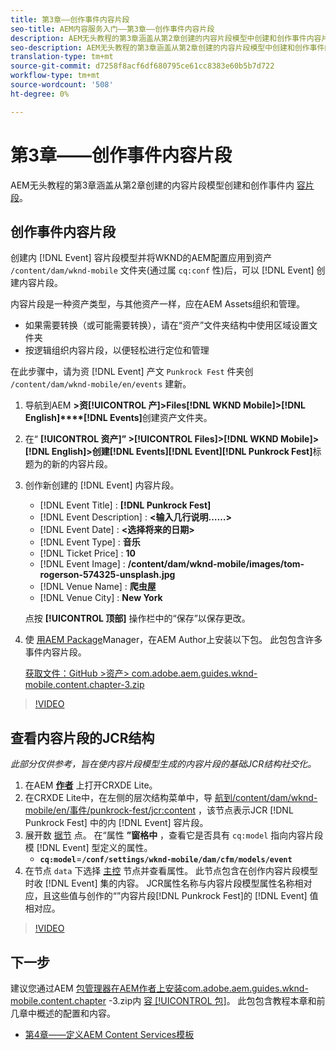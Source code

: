 ```yaml
---
title: 第3章——创作事件内容片段
seo-title: AEM内容服务入门——第3章——创作事件内容片段
description: AEM无头教程的第3章涵盖从第2章创建的内容片段模型中创建和创作事件内容片段。
seo-description: AEM无头教程的第3章涵盖从第2章创建的内容片段模型中创建和创作事件内容片段。
translation-type: tm+mt
source-git-commit: d7258f8acf6df680795ce61cc8383e60b5b7d722
workflow-type: tm+mt
source-wordcount: '508'
ht-degree: 0%

---
```



# 第3章——创作事件内容片段

AEM无头教程的第3章涵盖从第2章创建的内容片段模型创建和创作事件内 [容片段](./chapter-2.md)。

## 创作事件内容片段

创建内 [!DNL Event] 容片段模型并将WKND的AEM配置应用到资产 `/content/dam/wknd-mobile` 文件夹(通过属 `cq:conf` 性)后，可以 [!DNL Event] 创建内容片段。

内容片段是一种资产类型，与其他资产一样，应在AEM Assets组织和管理。

* 如果需要转换（或可能需要转换），请在“资产”文件夹结构中使用区域设置文件夹
* 按逻辑组织内容片段，以便轻松进行定位和管理

在此步骤中，请为资 [!DNL Event] 产文 `Punkrock Fest` 件夹创 `/content/dam/wknd-mobile/en/events` 建新。

1. 导航到AEM **>资[!UICONTROL 产]>Files[!DNL WKND Mobile]>[!DNL English]****[!DNL Events]**&#x200B;创建资产文件夹。
1. 在“ **[!UICONTROL 资产]” >[!UICONTROL Files]>[!DNL WKND Mobile]>[!DNL English]>创建[!DNL Events]****[!DNL Event]****[!DNL Punkrock Fest]**&#x200B;标题为的新的内容片段。
1. 创作新创建的 [!DNL Event] 内容片段。

   * [!DNL Event Title] : **[!DNL Punkrock Fest]**
   * [!DNL Event Description] : **&lt;输入几行说明……>**
   * [!DNL Event Date] : **&lt;选择将来的日期>**
   * [!DNL Event Type] : **音乐**
   * [!DNL Ticket Price] : **10**
   * [!DNL Event Image] : **/content/dam/wknd-mobile/images/tom-rogerson-574325-unsplash.jpg**
   * [!DNL Venue Name] : **爬虫屋**
   * [!DNL Venue City] : **New York**

   点按 **[!UICONTROL 顶部]** 操作栏中的“保存”以保存更改。

1. 使 [用AEM Package](http://localhost:4502/crx/packmgr/index.jsp)Manager，在AEM Author上安装以下包。 此包包含许多事件内容片段。

   [获取文件：GitHub >资产> com.adobe.aem.guides.wknd-mobile.content.chapter-3.zip](https://github.com/adobe/aem-guides-wknd-mobile/releases/latest)

>[!VIDEO](https://video.tv.adobe.com/v/28338/?quality=12&learn=on)

## 查看内容片段的JCR结构

*此部分仅供参考，旨在使内容片段模型生成的内容片段的基础JCR结构社交化。*

1. 在AEM **[作者](http://localhost:4502/crx/de/index.jsp)** 上打开CRXDE Lite。
1. 在CRXDE Lite中，在左侧的层次结构菜单中，导 [航到/content/dam/wknd-mobile/en/事件/punkrock-fest/jcr:content](http://localhost:4502/crx/de/index.jsp#/content/dam/wknd-mobile/en/events/punkrock-fest/jcr:content) ，该节点表示JCR [!DNL Punkrock Fest] 中的内 [!DNL Event] 容片段。
1. 展开数 [据节](http://localhost:4502/crx/de/index.jsp#/content/dam/wknd-mobile/en/events/punkrock-fest/jcr:content/data/master) 点。
在“属性 **”窗格中** ，查看它是否具有 `cq:model` 指向内容片段模 [!DNL Event] 型定义的属性。
   * **`cq:model`**=**`/conf/settings/wknd-mobile/dam/cfm/models/event`**
1. 在节点 `data` 下选择 [主控](http://localhost:4502/crx/de/index.jsp#/content/dam/wknd-mobile/en/events/punkrock-fest/jcr:content/data/master) 节点并查看属性。 此节点包含在创作内容片段模型时收 [!DNL Event] 集的内容。 JCR属性名称与内容片段模型属性名称相对应，且这些值与创作的“”内容片段[!DNL Punkrock Fest]的 [!DNL Event] 值相对应。

>[!VIDEO](https://video.tv.adobe.com/v/28356/?quality=12&learn=on)

## 下一步

建议您通过AEM [包管理器在AEM作者上安装com.adobe.aem.guides.wknd-mobile.content.chapter](https://github.com/adobe/aem-guides-wknd-mobile/releases/latest) -3.zip内 [容 [!UICONTROL 包]](http://localhost:4502/crx/packmgr/index.jsp)。 此包包含教程本章和前几章中概述的配置和内容。

* [第4章——定义AEM Content Services模板](./chapter-4.md)
